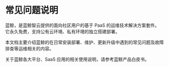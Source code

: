 # 常见问题说明

蓝鲸，是蓝鲸智云提供的面向社区用户的基于 PaaS 的运维技术解决方案套件。
它永久免费，支持公有云环境、私有环境的独立搭建部署。

本文档主要介绍蓝鲸的在日常安装部署、维护、更新升级中遇到的常见问题及故障排查等运维相关的内容。

关于蓝鲸各大平台、SaaS 应用的相关使用说明，请参考蓝鲸产品白皮书。
